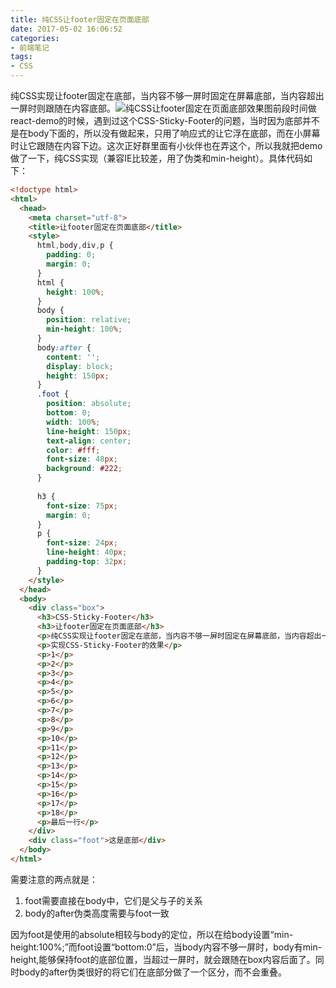 ```yaml
---
title: 纯CSS让footer固定在页面底部
date: 2017-05-02 16:06:52
categories:
- 前端笔记
tags:
- CSS
---
```

纯CSS实现让footer固定在底部，当内容不够一屏时固定在屏幕底部，当内容超出一屏时则跟随在内容底部。![纯CSS让footer固定在页面底部效果图](/theme-z/public/img/1-1F5021I6400-L.gif)前段时间做react-demo的时候，遇到过这个CSS-Sticky-Footer的问题，当时因为底部并不是在body下面的，所以没有做起来，只用了响应式的让它浮在底部，而在小屏幕时让它跟随在内容下边。这次正好群里面有小伙伴也在弄这个，所以我就把demo做了一下，纯CSS实现（兼容IE比较差，用了伪类和min-height）。具体代码如下：
```html
<!doctype html>
<html>
  <head>
    <meta charset="utf-8">
    <title>让footer固定在页面底部</title>
    <style>
      html,body,div,p {
        padding: 0;
        margin: 0;
      }
      html {
        height: 100%;
      }
      body {
        position: relative;
        min-height: 100%;
      }
      body:after {
        content: '';
        display: block;
        height: 150px;
      }
      .foot {
        position: absolute;
        bottom: 0;
        width: 100%;
        line-height: 150px;
        text-align: center;
        color: #fff;
        font-size: 48px;
        background: #222;
      }
      
      h3 {
        font-size: 75px;
        margin: 0;
      }
      p {
        font-size: 24px;
        line-height: 40px;
        padding-top: 32px;
      }
    </style>
  </head>
  <body>
    <div class="box">
      <h3>CSS-Sticky-Footer</h3>
      <h3>让footer固定在页面底部</h3>
      <p>纯CSS实现让footer固定在底部，当内容不够一屏时固定在屏幕底部，当内容超出一屏时则跟随在内容底部。</p>
      <p>实现CSS-Sticky-Footer的效果</p>
      <p>1</p>
      <p>2</p>
      <p>3</p>
      <p>4</p>
      <p>5</p>
      <p>6</p>
      <p>7</p>
      <p>8</p>
      <p>9</p>
      <p>10</p>
      <p>11</p>
      <p>12</p>
      <p>13</p>
      <p>14</p>
      <p>15</p>
      <p>16</p>
      <p>17</p>
      <p>18</p>
      <p>最后一行</p>
    </div>
    <div class="foot">这是底部</div>
  </body>
</html>
```
需要注意的两点就是：
1. foot需要直接在body中，它们是父与子的关系
2. body的after伪类高度需要与foot一致

因为foot是使用的absolute相较与body的定位，所以在给body设置“min-height:100%;”而foot设置“bottom:0”后，当body内容不够一屏时，body有min-height,能够保持foot的底部位置，当超过一屏时，就会跟随在box内容后面了。同时body的after伪类很好的将它们在底部分做了一个区分，而不会重叠。
